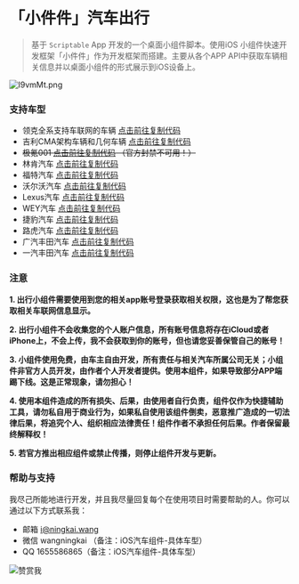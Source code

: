 # 「小件件」汽车出行



> 基于 `Scriptable` App 开发的一个桌面小组件脚本。使用iOS 小组件快速开发框架「小件件」作为开发框架而搭建。主要从各个APP API中获取车辆相关信息并以桌面小组件的形式展示到iOS设备上。


![I9vmMt.png](https://s6.jpg.cm/2021/11/10/I9vmMt.png)



### 支持车型

- 领克全系支持车联网的车辆 [点击前往复制代码](https://scriptable.ningkai.wang/lynkco2.html)
- 吉利CMA架构车辆和几何车辆 [点击前往复制代码](https://scriptable.ningkai.wang/geely2.html)
- ~~极氪001 [点击前往复制代码](https://scriptable.ningkai.wang/zeekr.html) （官方封禁不可用！）~~
- 林肯汽车 [点击前往复制代码](https://scriptable.ningkai.wang/lincoln.html)
- 福特汽车 [点击前往复制代码](https://scriptable.ningkai.wang/ford.html)
- 沃尔沃汽车 [点击前往复制代码](https://scriptable.ningkai.wang/volvo.html)
- Lexus汽车 [点击前往复制代码](https://scriptable.ningkai.wang/lexus.html)
- WEY汽车 [点击前往复制代码](https://scriptable.ningkai.wang/wey.html)
- 捷豹汽车 [点击前往复制代码](https://scriptable.ningkai.wang/jaguar.html)
- 路虎汽车 [点击前往复制代码](https://scriptable.ningkai.wang/landrover.html)
- 广汽丰田汽车 [点击前往复制代码](https://scriptable.ningkai.wang/gtmc.html)
- 一汽丰田汽车 [点击前往复制代码](https://scriptable.ningkai.wang/ftms.html)

### 注意

**1. 出行小组件需要使用到您的相关app账号登录获取相关权限，这也是为了帮您获取相关车联网信息显示。**

**2. 出行小组件不会收集您的个人账户信息，所有账号信息将存在iCloud或者iPhone上，不会上传，我不会获取到你的账号，但也请您妥善保管自己的账号！**

**3. 小组件使用免费，由车主自由开发，所有责任与相关汽车所属公司无关；小组件非官方人员开发，由作者个人开发者提供。使用本组件，如果导致部分APP端踢下线。这是正常现象，请勿担心！**

**4. 使用本组件造成的所有损失、后果，由使用者自行负责，组件仅作为快捷辅助工具，请勿私自用于商业行为，如果私自使用该组件倒卖，恶意推广造成的一切法律后果，将追究个人、组织相应法律责任！组件作者不承担任何后果。作者保留最终解释权！**

**5. 若官方推出相应组件或禁止传播，则停止组件开发与更新。**


### 帮助与支持

我尽己所能地进行开发，并且我尽量回复每个在使用项目时需要帮助的人。你可以通过以下方式联系我：

- 邮箱 [i@ningkai.wang](mailto:i@ningkai.wang)
- 微信 wangningkai （备注：iOS汽车组件-具体车型）
- QQ 1655586865（备注：iOS汽车组件-具体车型）




![赞赏我](https://z3.ax1x.com/2021/11/12/IDrIRf.md.jpg)
